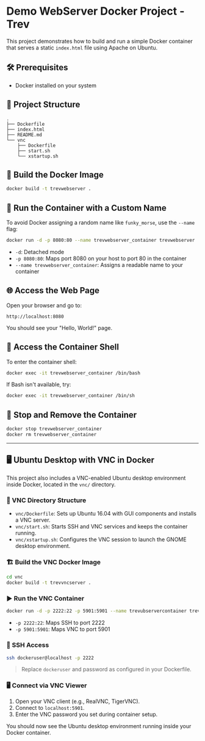 # Demo WebServer Docker Project - Trev

This project demonstrates how to build and run a simple Docker container that serves a static `index.html` file using Apache on Ubuntu.

## 🛠️ Prerequisites

- Docker installed on your system

## 📁 Project Structure

```
.
├── Dockerfile
├── index.html
├── README.md
└── vnc
    ├── Dockerfile
    ├── start.sh
    └── xstartup.sh
```

## 🚀 Build the Docker Image

```bash
docker build -t trevwebserver .
```

## 🧱 Run the Container with a Custom Name

To avoid Docker assigning a random name like `funky_morse`, use the `--name` flag:

```bash
docker run -d -p 8080:80 --name trevwebserver_container trevwebserver
```

- `-d`: Detached mode  
- `-p 8080:80`: Maps port 8080 on your host to port 80 in the container  
- `--name trevwebserver_container`: Assigns a readable name to your container

## 🌐 Access the Web Page

Open your browser and go to:

```
http://localhost:8080
```

You should see your "Hello, World!" page.

## 🐚 Access the Container Shell

To enter the container shell:

```bash
docker exec -it trevwebserver_container /bin/bash
```

If Bash isn't available, try:

```bash
docker exec -it trevwebserver_container /bin/sh
```

## 🧹 Stop and Remove the Container

```bash
docker stop trevwebserver_container
docker rm trevwebserver_container
```

---

## 🖥️ Ubuntu Desktop with VNC in Docker

This project also includes a VNC-enabled Ubuntu desktop environment inside Docker, located in the `vnc/` directory.

### 📁 VNC Directory Structure

- `vnc/Dockerfile`: Sets up Ubuntu 16.04 with GUI components and installs a VNC server.
- `vnc/start.sh`: Starts SSH and VNC services and keeps the container running.
- `vnc/xstartup.sh`: Configures the VNC session to launch the GNOME desktop environment.

### 🏗️ Build the VNC Docker Image

```bash
cd vnc
docker build -t trevvncserver .
```

### ▶️ Run the VNC Container

```bash
docker run -d -p 2222:22 -p 5901:5901 --name trevubservercontainer trevvncserver
```

- `-p 2222:22`: Maps SSH to port 2222  
- `-p 5901:5901`: Maps VNC to port 5901

### 🔐 SSH Access

```bash
ssh dockeruser@localhost -p 2222
```

> Replace `dockeruser` and password as configured in your Dockerfile.

### 🖥️ Connect via VNC Viewer

1. Open your VNC client (e.g., RealVNC, TigerVNC).
2. Connect to `localhost:5901`.
3. Enter the VNC password you set during container setup.

You should now see the Ubuntu desktop environment running inside your Docker container.
